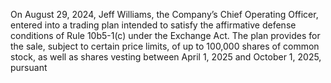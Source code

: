 On  August  29,  2024,  Jeff  Williams,  the  Company’s  Chief  Operating  Officer,  entered  into  a  trading  plan  intended  to  satisfy  the
affirmative defense conditions of Rule 10b5-1(c) under the Exchange Act. The plan provides for the sale, subject to certain price
limits, of up to 100,000 shares of common stock, as well as shares vesting between April 1, 2025 and October 1, 2025, pursuant